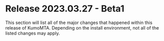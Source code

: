# Release 2023.03.27 - Beta1

This section will list all of the major changes that happened within this release of KumoMTA. Depending on the install environment, not all of the listed changes may apply.
